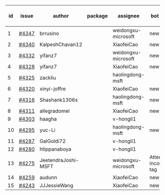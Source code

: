 | id | issue | author | package | assignee | bot advice | created date of issue | target release date | date from target |
| ------ | ------ | ------ | ------ | ------ | ------ | ------ | ------ | :-----: |
| 1 | [#4347](https://github.com/Azure/sdk-release-request/issues/4347) | brrusino |  | weidongxu-microsoft | new issue. | 07-20 | 08-25 |  |
| 2 | [#4340](https://github.com/Azure/sdk-release-request/issues/4340) | KalpeshChavan12 |  | XiaofeiCao | new issue. | 07-15 | 08-25 |  |
| 3 | [#4332](https://github.com/Azure/sdk-release-request/issues/4332) | yifanz7 |  | weidongxu-microsoft | new issue. | 07-11 | 07-28 |  |
| 4 | [#4328](https://github.com/Azure/sdk-release-request/issues/4328) | yifanz7 |  | XiaofeiCao | new issue. | 07-11 | 07-28 |  |
| 5 | [#4325](https://github.com/Azure/sdk-release-request/issues/4325) | zackliu |  | haolingdong-msft |  | 07-10 | 07-28 |  |
| 6 | [#4320](https://github.com/Azure/sdk-release-request/issues/4320) | xinyi-joffre |  | XiaofeiCao | new issue. | 07-07 | 07-28 |  |
| 7 | [#4316](https://github.com/Azure/sdk-release-request/issues/4316) | Shashank1306s |  | haolingdong-msft | new issue. | 07-03 | 07-28 |  |
| 8 | [#4311](https://github.com/Azure/sdk-release-request/issues/4311) | allegradomel |  | XiaofeiCao | new issue. | 06-29 | 07-28 |  |
| 9 | [#4303](https://github.com/Azure/sdk-release-request/issues/4303) | haagha |  | v-hongli1 |  | 06-29 |  | 0 |
| 10 | [#4295](https://github.com/Azure/sdk-release-request/issues/4295) | yuc-Li |  | haolingdong-msft | new issue. | 06-28 | 07-28 |  |
| 11 | [#4287](https://github.com/Azure/sdk-release-request/issues/4287) | GalGoldi72 |  | v-hongli1 |  | 06-27 |  | 0 |
| 12 | [#4280](https://github.com/Azure/sdk-release-request/issues/4280) | htippanaboya |  | v-hongli1 |  | 06-26 |  | 0 |
| 13 | [#4275](https://github.com/Azure/sdk-release-request/issues/4275) | JeetendraJoshi-MSFT |  | weidongxu-microsoft | Attention to inconsistent tag | 06-26 | 07-28 |  |
| 14 | [#4259](https://github.com/Azure/sdk-release-request/issues/4259) | audunn |  | XiaofeiCao | new issue. | 06-21 | 07-28 |  |
| 15 | [#4243](https://github.com/Azure/sdk-release-request/issues/4243) | JJJessieWang |  | XiaofeiCao | new issue. | 06-13 | 07-28 |  |
